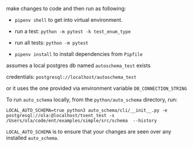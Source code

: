 make changes to code and then run as following:

* `pipenv shell` to get into virtual environment.
* run a test: `python -m pytest -k test_enum_type`
* run all tests: `python -m pytest`

* `pipenv install` to install dependencies from `Pipfile`

assumes a local postgres db named `autoschema_test` exists

credentials: `postgresql://localhost/autoschema_test`

or it uses the one provided via environment variable `DB_CONNECTION_STRING`

To run `auto_schema` locally, from the `python/auto_schema` directory, run:

```shell
LOCAL_AUTO_SCHEMA=true python3 auto_schema/cli/__init__.py -e postgresql://ola:@localhost/tsent_test -s /Users/ola/code/ent/examples/simple/src/schema  --history
```

`LOCAL_AUTO_SCHEMA` is to ensure that your changes are seen over any installed `auto_schema`.
